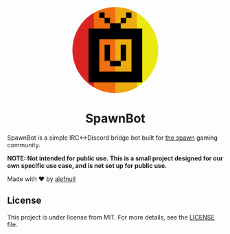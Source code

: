 <div align="center" id="top"> 
  <img src="./assets/spawnbot.png" width="200" alt="Spawnbot" style="border-radius: 50%;" />
</div>

<h1 align="center">SpawnBot</h1>

<p align="center">


SpawnBot is a simple IRC<->Discord bridge bot built for [the spawn](https://thespawn.net) gaming community.

<b>NOTE: Not intended for public use. This is a small project designed for our own specific use case, and is not set up for public use.</b>

Made with :heart: by <a href="https://github.com/alefnull" target="_blank">alefnull</a>

## License ##

This project is under license from MIT. For more details, see the [LICENSE](LICENSE) file.


